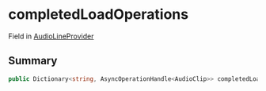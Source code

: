 # completedLoadOperations

Field in [AudioLineProvider](/api/csharp/yarn.unity.audiolineprovider.md)

## Summary



```csharp
public Dictionary<string, AsyncOperationHandle<AudioClip>> completedLoadOperations = new Dictionary<string, AsyncOperationHandle<AudioClip>>();
```

